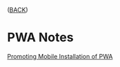 ([BACK](https://github.com/bob-fornal/frontend-resources/blob/master/README.md))
# PWA Notes
[Promoting Mobile Installation of PWA](https://developers.google.com/web/fundamentals/app-install-banners/promoting-install-mobile)
